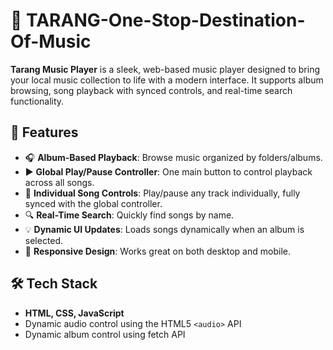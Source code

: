 # 🎵  TARANG-One-Stop-Destination-Of-Music


**Tarang Music Player** is a sleek, web-based music player designed to bring your local music collection to life with a modern interface. It supports album browsing, song playback with synced controls, and real-time search functionality.


## 🚀 Features

- 🎧 **Album-Based Playback**: Browse music organized by folders/albums.
- ▶️ **Global Play/Pause Controller**: One main button to control playback across all songs.
- 🎵 **Individual Song Controls**: Play/pause any track individually, fully synced with the global controller.
- 🔍 **Real-Time Search**: Quickly find songs by name.
- 💡 **Dynamic UI Updates**: Loads songs dynamically when an album is selected.
- 📱 **Responsive Design**: Works great on both desktop and mobile.

## 🛠️ Tech Stack

- **HTML, CSS, JavaScript**
- Dynamic audio control using the HTML5 `<audio>` API
- Dynamic album control using fetch API



